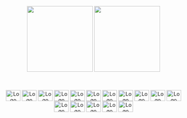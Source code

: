##

<div align='center'>
  <img height='180em' src='https://github-readme-stats.vercel.app/api?username=gabrielaraujo3&count_private=true&include_all_commits=true&show_icons=true&border_radius=20&theme=tokyonight&bg_color=DEG,000000,434454&title_color=ffffff&text_color=ffffff&icon_color=ffffff'/>
  <img height='180em' src='https://github-readme-stats.vercel.app/api/top-langs?username=gabrielaraujo3&layout=compact&border_radius=20&theme=tokyonight&bg_color=DEG,434454,000000&title_color=ffffff&text_color=ffffff'/>

##

</div>
<div align='center' style='display: inline_block'><br>
  <img align='center' alt='Logo Python' height='30' width='40' src='https://cdn.jsdelivr.net/gh/devicons/devicon/icons/python/python-original.svg'>
  <img align='center' alt='Logo Django' height='30' width='40' src='https://cdn.jsdelivr.net/gh/devicons/devicon/icons/django/django-plain.svg'>
  <img align='center' alt='Logo Numpy' height='30' width='40' src='https://cdn.jsdelivr.net/gh/devicons/devicon/icons/numpy/numpy-original.svg'>
  <img align='center' alt='Logo Pandas' height='30' width='40' src='https://cdn.jsdelivr.net/gh/devicons/devicon/icons/pandas/pandas-original.svg'>
  <img align='center' alt='Logo HTML5' height='30' width='40' src='https://cdn.jsdelivr.net/gh/devicons/devicon/icons/html5/html5-original.svg'>
  <img align='center' alt='Logo CSS3' height='30' width='40' src='https://cdn.jsdelivr.net/gh/devicons/devicon/icons/css3/css3-original.svg'>
  <img align='center' alt='Logo Sass' height='30' width='40' src='https://cdn.jsdelivr.net/gh/devicons/devicon/icons/sass/sass-original.svg'>
  <img align='center' alt='Logo Javascript' height='30' width='40' src='https://cdn.jsdelivr.net/gh/devicons/devicon/icons/javascript/javascript-original.svg'>
  <img align='center' alt='Logo Typescript' height='30' width='40' src='https://cdn.jsdelivr.net/gh/devicons/devicon/icons/typescript/typescript-original.svg'>
  <img align='center' alt='Logo React' height='30' width='40' src='https://cdn.jsdelivr.net/gh/devicons/devicon/icons/react/react-original.svg'>
  <img align='center' alt='Logo Nodejs' height='30' width='40' src='https://cdn.jsdelivr.net/gh/devicons/devicon/icons/nodejs/nodejs-original.svg'>
  <img align='center' alt='Logo Git' height='30' width='40' src='https://cdn.jsdelivr.net/gh/devicons/devicon/icons/git/git-original.svg'>
  <img align='center' alt='Logo Mysql' height='30' width='40' src='https://cdn.jsdelivr.net/gh/devicons/devicon/icons/mysql/mysql-original.svg'>
  <img align='center' alt='Logo Postgresql' height='30' width='40' src='https://cdn.jsdelivr.net/gh/devicons/devicon/icons/postgresql/postgresql-original.svg'>
  <img align='center' alt='Logo Sqlite' height='30' width='40' src='https://cdn.jsdelivr.net/gh/devicons/devicon/icons/sqlite/sqlite-original.svg'>
  <img align='center' alt='Logo Vscode' height='30' width='40' src='https://cdn.jsdelivr.net/gh/devicons/devicon/icons/vscode/vscode-original.svg'>
</div>
